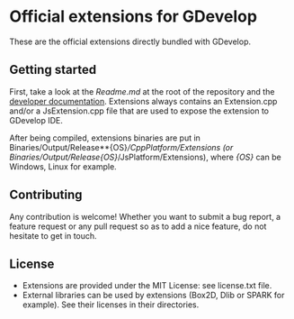 # Official extensions for GDevelop

These are the official extensions directly bundled with GDevelop.

## Getting started

First, take a look at the _Readme.md_ at the root of the repository and the [developer documentation](http://4ian.github.io/GD-Documentation/).
Extensions always contains an Extension.cpp and/or a JsExtension.cpp file that are used
to expose the extension to GDevelop IDE.

After being compiled, extensions binaries are put in Binaries/Output/Release**{OS}*/CppPlatform/Extensions
(or Binaries/Output/Release*_{OS}_/JsPlatform/Extensions), where _{OS}_ can be Windows, Linux
for example.

## Contributing

Any contribution is welcome! Whether you want to submit a bug report, a feature request
or any pull request so as to add a nice feature, do not hesitate to get in touch.

## License

- Extensions are provided under the MIT License: see license.txt file.
- External libraries can be used by extensions (Box2D, Dlib or SPARK for example). See their
  licenses in their directories.
